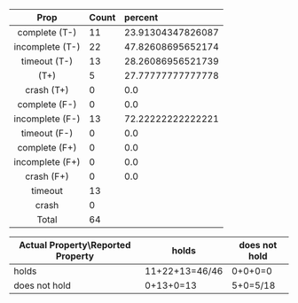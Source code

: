 
| Prop | Count | percent |
|:----:|:------|:--|
|complete   (T-)|11| 23.91304347826087 |
|incomplete (T-)|22|47.82608695652174 |
|timeout    (T-)|13|28.26086956521739 |
|           (T+)|5|27.77777777777778 |
|crash      (T+)|0|0.0 |
|complete   (F-)|0|0.0 |
|incomplete (F-)|13|72.22222222222221 |
|timeout    (F-)|0|0.0 |
|complete   (F+)|0|0.0 |
|incomplete (F+)|0|0.0 |
|crash      (F+)|0|0.0 |
|timeout        |13| |
|crash          |0| |
|Total          |64| |

| Actual Property\Reported Property | holds | does not hold |
|------------------------------------|-------|---------------|
| holds | 11+22+13=46/46 | 0+0+0=0 |
| does not hold | 0+13+0=13 | 5+0=5/18 |

